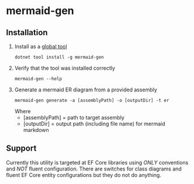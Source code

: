 # mermaid-gen
## Installation
1. Install as a [global tool](https://docs.microsoft.com/en-us/dotnet/core/tools/global-tools#install-a-global-tool)
    ```
    dotnet tool install -g mermaid-gen
    ```
2. Verify that the tool was installed correctly
    ```
    mermaid-gen --help
    ```
3. Generate a mermaid ER diagram from a provided assembly
    ```
    mermaid-gen generate -a [assemblyPath] -o [outputDir] -t er
    ```
    Where 
    * [assemblyPath] = path to target assembly
    * [outputDir] = output path (including file name) for mermaid markdown

## Support
Currently this utility is targeted at EF Core libraries using *ONLY* conventions and *NOT* fluent configuration. There are switches for class diagrams and fluent EF Core entity configurations but they do not do anything.